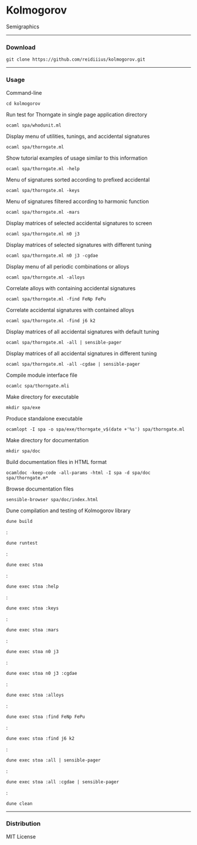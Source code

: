 # Kolmogorov
Semigraphics

---

### Download

    git clone https://github.com/reidiiius/kolmogorov.git

---

### Usage
Command-line

    cd kolmogorov

Run test for Thorngate in single page application directory

    ocaml spa/whodunit.ml

Display menu of utilities, tunings, and accidental signatures

    ocaml spa/thorngate.ml

Show tutorial examples of usage similar to this information

    ocaml spa/thorngate.ml -help

Menu of signatures sorted according to prefixed accidental

    ocaml spa/thorngate.ml -keys

Menu of signatures filtered according to harmonic function

    ocaml spa/thorngate.ml -mars

Display matrices of selected accidental signatures to screen

    ocaml spa/thorngate.ml n0 j3

Display matrices of selected signatures with different tuning

    ocaml spa/thorngate.ml n0 j3 -cgdae

Display menu of all periodic combinations or alloys

    ocaml spa/thorngate.ml -alloys

Correlate alloys with containing accidental signatures

    ocaml spa/thorngate.ml -find FeNp FePu

Correlate accidental signatures with contained alloys

    ocaml spa/thorngate.ml -find j6 k2

Display matrices of all accidental signatures with default tuning

    ocaml spa/thorngate.ml -all | sensible-pager

Display matrices of all accidental signatures in different tuning

    ocaml spa/thorngate.ml -all -cgdae | sensible-pager

Compile module interface file

    ocamlc spa/thorngate.mli

Make directory for executable

    mkdir spa/exe

Produce standalone executable

    ocamlopt -I spa -o spa/exe/thorngate_v$(date +'%s') spa/thorngate.ml

Make directory for documentation

    mkdir spa/doc

Build documentation files in HTML format

    ocamldoc -keep-code -all-params -html -I spa -d spa/doc spa/thorngate.m*

Browse documentation files

    sensible-browser spa/doc/index.html

Dune compilation and testing of Kolmogorov library

    dune build

:

    dune runtest

:

    dune exec stoa

:

    dune exec stoa :help

:

    dune exec stoa :keys

:

    dune exec stoa :mars

:

    dune exec stoa n0 j3

:

    dune exec stoa n0 j3 :cgdae

:

    dune exec stoa :alloys

:

    dune exec stoa :find FeNp FePu

:

    dune exec stoa :find j6 k2

:

    dune exec stoa :all | sensible-pager

:

    dune exec stoa :all :cgdae | sensible-pager

:

    dune clean

---

### Distribution
MIT License

